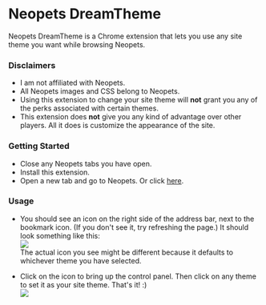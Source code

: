 # Neopets DreamTheme

<p>
Neopets DreamTheme is a Chrome extension that lets you use any site theme you want while browsing Neopets.


### Disclaimers

* I am not affiliated with Neopets.
* All Neopets images and CSS belong to Neopets.
* Using this extension to change your site theme will **not** grant you any of the perks associated with certain themes.
* This extension does **not** give you any kind of advantage over other players. All it does is customize the appearance of the site.


### Getting Started

* Close any Neopets tabs you have open.
* Install this extension.
* Open a new tab and go to Neopets. Or click <a href="http://www.neopets.com/" target="_blank">here</a>.


### Usage

* You should see an icon on the right side of the address bar, next to the bookmark icon. (If you don't see it, try refreshing the page.) It should look something like this:  
![](http://i.imgur.com/sPJuQF0.png)  
The actual icon you see might be different because it defaults to whichever theme you have selected.

* Click on the icon to bring up the control panel. Then click on any theme to set it as your site theme. That's it! :)  
![](http://i.imgur.com/VdgJHaf.png)

